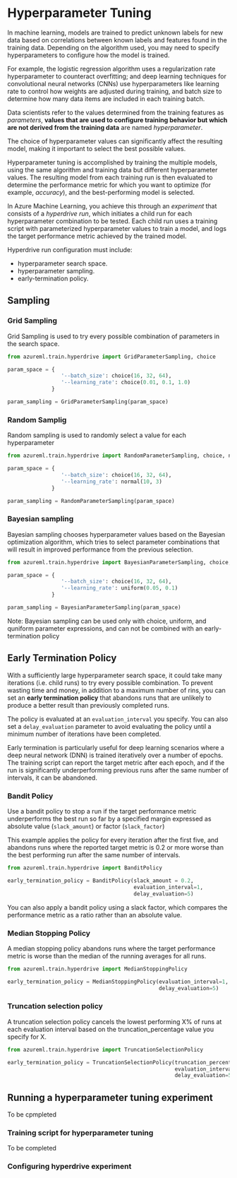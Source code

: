# Hyperparameter Tuning

In machine learning, models are trained to predict unknown labels for new data based on correlations between known labels and features found in the training data. Depending on the algorithm used, you may need to specify hyperparameters to configure how the model is trained.

For example, the logistic regression algorithm uses a regularization rate hyperparameter to counteract overfitting; and deep learning techniques for convolutional neural networks (CNNs) use hyperparameters like learning rate to control how weights are adjusted during training, and batch size to determine how many data items are included in each training batch.

Data scientists refer to the values determined from the training features as _parameters_, **values that are used to configure training behavior but which are not derived from the training data** are named _hyperparameter_.

The choice of hyperparameter values can significantly affect the resulting model, making it important to select the best possible values.

Hyperparameter tuning is accomplished by training the multiple models, using the same algorithm and training data but different hyperparameter values. The resulting model from each training run is then evaluated to determine the performance metric for which you want to optimize (for example, _accuracy_), and the best-performing model is selected.

In Azure Machine Learning, you achieve this through an _experiment_ that consists of a _hyperdrive run_, which initiates a child run for each hyperparameter combination to be tested. Each child run uses a training script with parameterized hyperparameter values to train a model, and logs the target performance metric achieved by the trained model.

Hyperdrive run configuration must include:

- hyperparameter search space.
- hyperparameter sampling.
- early-termination policy.

## Sampling

### Grid Sampling

Grid Sampling is used to try every possible combination of parameters in the search space.

```Python
from azureml.train.hyperdrive import GridParameterSampling, choice

param_space = {
                 '--batch_size': choice(16, 32, 64),
                 '--learning_rate': choice(0.01, 0.1, 1.0)
              }

param_sampling = GridParameterSampling(param_space)

```

### Random Samplig

Random sampling is used to randomly select a value for each hyperparameter

```Python
from azureml.train.hyperdrive import RandomParameterSampling, choice, normal

param_space = {
                 '--batch_size': choice(16, 32, 64),
                 '--learning_rate': normal(10, 3)
              }

param_sampling = RandomParameterSampling(param_space)

```

### Bayesian sampling 

Bayesian sampling chooses hyperparameter values based on the Bayesian optimization algorithm, which tries to select parameter combinations that will result in improved performance from the previous selection.

```Python
from azureml.train.hyperdrive import BayesianParameterSampling, choice, uniform

param_space = {
                 '--batch_size': choice(16, 32, 64),
                 '--learning_rate': uniform(0.05, 0.1)
              }

param_sampling = BayesianParameterSampling(param_space)
```

 Note: Bayesian sampling can be used only with choice, uniform, and quniform parameter expressions, and can not be combined with an early-termination policy

## Early Termination Policy

With a sufficiently large hyperparameter search space, it could take many iterations (i.e. child runs) to try every possible combination. To prevent wasting time and money, in addition to a maximum number of rins, you can set an **early termination policy** that abandons runs that are unlikely to produce a better result than previously completed runs.

The policy is evaluated at an `evaluation_interval` you specify. You can also set a `delay_evaluation` parameter to avoid evaluating the policy until a minimum number of iterations have been completed.

Early termination is particularly useful for deep learning scenarios where a deep neural network (DNN) is trained iteratively over a number of epochs. The training script can report the target metric after each epoch, and if the run is significantly underperforming previous runs after the same number of intervals, it can be abandoned.

### Bandit Policy

Use a bandit policy to stop a run if the target performance metric underperforms the best run so far by a specified margin expressed as absolute value (`slack_amount`) or factor (`slack_factor`)

This example applies the policy for every iteration after the first five, and abandons runs where the reported target metric is 0.2 or more worse than the best performing run after the same number of intervals.

```Python
from azureml.train.hyperdrive import BanditPolicy

early_termination_policy = BanditPolicy(slack_amount = 0.2,
                                        evaluation_interval=1,
                                        delay_evaluation=5)
```

You can also apply a bandit policy using a slack factor, which compares the performance metric as a ratio rather than an absolute value.

### Median Stopping Policy

A median stopping policy abandons runs where the target performance metric is worse than the median of the running averages for all runs.

```Python
from azureml.train.hyperdrive import MedianStoppingPolicy

early_termination_policy = MedianStoppingPolicy(evaluation_interval=1,
                                                delay_evaluation=5)
```

### Truncation selection policy

A truncation selection policy cancels the lowest performing X% of runs at each evaluation interval based on the truncation_percentage value you specify for X.

```Python
from azureml.train.hyperdrive import TruncationSelectionPolicy

early_termination_policy = TruncationSelectionPolicy(truncation_percentage=10,
                                                     evaluation_interval=1,
                                                     delay_evaluation=5)

```

## Running a hyperparameter tuning experiment

To be cpmpleted

### Training script for hyperparameter tuning

To be completed

### Configuring hyperdrive experiment
